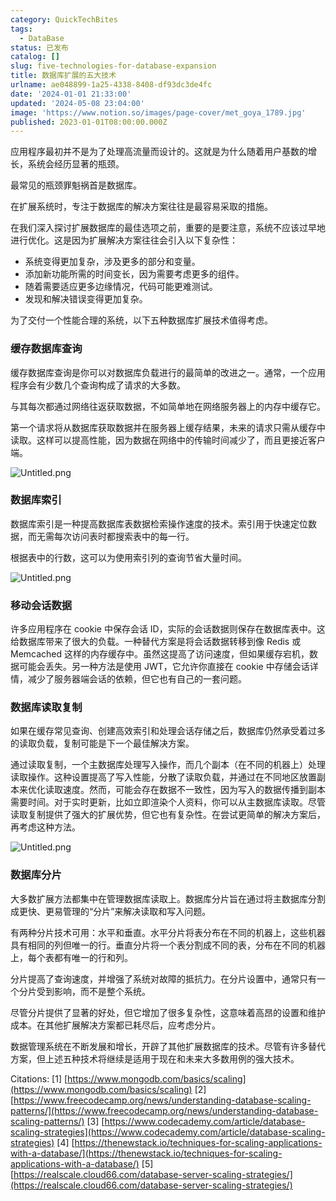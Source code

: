 ```yaml
---
category: QuickTechBites
tags:
  - DataBase
status: 已发布
catalog: []
slug: five-technologies-for-database-expansion
title: 数据库扩展的五大技术
urlname: ae048899-1a25-4338-8408-df93dc3de4fc
date: '2024-01-01 21:33:00'
updated: '2024-05-08 23:04:00'
image: 'https://www.notion.so/images/page-cover/met_goya_1789.jpg'
published: 2023-01-01T08:00:00.000Z
---
```


应用程序最初并不是为了处理高流量而设计的。这就是为什么随着用户基数的增长，系统会经历显著的瓶颈。


最常见的瓶颈罪魁祸首是数据库。


在扩展系统时，专注于数据库的解决方案往往是最容易采取的措施。


在我们深入探讨扩展数据库的最佳选项之前，重要的是要注意，系统不应该过早地进行优化。这是因为扩展解决方案往往会引入以下复杂性：

- 系统变得更加复杂，涉及更多的部分和变量。
- 添加新功能所需的时间变长，因为需要考虑更多的组件。
- 随着需要适应更多边缘情况，代码可能更难测试。
- 发现和解决错误变得更加复杂。

为了交付一个性能合理的系统，以下五种数据库扩展技术值得考虑。


### **缓存数据库查询**


缓存数据库查询是你可以对数据库负载进行的最简单的改进之一。通常，一个应用程序会有少数几个查询构成了请求的大多数。


与其每次都通过网络往返获取数据，不如简单地在网络服务器上的内存中缓存它。


第一个请求将从数据库获取数据并在服务器上缓存结果，未来的请求只需从缓存中读取。这样可以提高性能，因为数据在网络中的传输时间减少了，而且更接近客户端。


![Untitled.png](https://prod-files-secure.s3.us-west-2.amazonaws.com/5d24fe63-e567-4804-86f9-9fdc62e13082/90ccd300-8cb4-4392-a93f-76f7d0b7f352/Untitled.png?X-Amz-Algorithm=AWS4-HMAC-SHA256&X-Amz-Content-Sha256=UNSIGNED-PAYLOAD&X-Amz-Credential=ASIAZI2LB4667SPPGPNG%2F20250220%2Fus-west-2%2Fs3%2Faws4_request&X-Amz-Date=20250220T213255Z&X-Amz-Expires=3600&X-Amz-Security-Token=IQoJb3JpZ2luX2VjEJz%2F%2F%2F%2F%2F%2F%2F%2F%2F%2FwEaCXVzLXdlc3QtMiJGMEQCIHmejXSjv89zNAeEele89KtfhMiJbY89KymoSE5ovqHDAiAUPnpDQMSKWMxEll5NZ1pDdPtoNw0Voo6PtC%2FXd1sYfyqIBAjF%2F%2F%2F%2F%2F%2F%2F%2F%2F%2F8BEAAaDDYzNzQyMzE4MzgwNSIMsIOoi6mbmOaOoxooKtwD9zyvF5yf8jC9qnD%2Fa2XY8Uxkvw6fG%2BwqIbvRsahQ2lZmJtxgjSszlgzTFFsaX0lrkuIAko5%2FIeesvXQhQ6iAMNKrYKBVB7lrXpRK%2F0ldTz9OUsGzdl%2BMSdotHV8XaqhVuxzxg5Mhy%2BGzdAvWrCPgXogmKdHLKtAOc7sQJlsOH39X4j0ZM3MLMgmTB01rLqnTfVGwF4sr7Eq7MG3I9I52S%2F2XYw2VDakQCN93UGDSqkwB4BG%2FQRNUM3uAyKDzdlmf8D2yerfRLHHEEmH4NsiBxc04qprjadSsrq8Xz2yZN%2B99jdW5Z9kj3MtDWHovREuNwniioEMwbAAPldThYbY%2FQZ13mcv1l6PN6hDdfJquprXb3C71P4qglR9U%2FbXiGGzzSzGkzSjh5ajRdmWBT1F4mn7hIXNHX5VIIzM3cTdqO%2BhsJGhq%2F6I%2Bvn0M93tjJiIbPNMStJhaadVEUFNEyFs23DaoVsyKg41hiPUhaxDGHWhBpi7T668j9p3T87gNVZVPyp781cyBoXimytsB6XVDvJ%2Fy91QUCdDaaGTjEvaHMJgEyfeKCBdg4dQUAuPuEuNLp6EZvteS6FUrt%2BDFNnFdiBjBNrJcuTQE9fPIjri580%2F4LoHBEx6oSmTxRAgw6IvevQY6pgEi1mxiSE1Up%2FGUJT4ncq6q8wcfR5PepUXws26Z7KNSsPu4nIOJBBQSUZLFeRmEShZfb%2ByivQuBUDxl1uvvQdJ63mPJnK27kqSoyqdCcRKIz37qPO0ecxsZFj5PE9REWliPyBT00nW%2BzGUIjwHLLPVN1C3AQNwnc5gCYGS1CFzFFY0LQbVAullgPom0gdGOKFC5yAUr9AinIpmGStSPuFr6UMt0Qj1N&X-Amz-Signature=5fa67728d14c3f4cdd72afb3c5cafe1142139357f3d576779244c2124967b07e&X-Amz-SignedHeaders=host&x-id=GetObject)


### **数据库索引**


数据库索引是一种提高数据库表数据检索操作速度的技术。索引用于快速定位数据，而无需每次访问表时都搜索表中的每一行。


根据表中的行数，这可以为使用索引列的查询节省大量时间。


![Untitled.png](https://prod-files-secure.s3.us-west-2.amazonaws.com/5d24fe63-e567-4804-86f9-9fdc62e13082/d4109739-24f9-4adf-abd6-8eec0d12f3c8/Untitled.png?X-Amz-Algorithm=AWS4-HMAC-SHA256&X-Amz-Content-Sha256=UNSIGNED-PAYLOAD&X-Amz-Credential=ASIAZI2LB4667SPPGPNG%2F20250220%2Fus-west-2%2Fs3%2Faws4_request&X-Amz-Date=20250220T213255Z&X-Amz-Expires=3600&X-Amz-Security-Token=IQoJb3JpZ2luX2VjEJz%2F%2F%2F%2F%2F%2F%2F%2F%2F%2FwEaCXVzLXdlc3QtMiJGMEQCIHmejXSjv89zNAeEele89KtfhMiJbY89KymoSE5ovqHDAiAUPnpDQMSKWMxEll5NZ1pDdPtoNw0Voo6PtC%2FXd1sYfyqIBAjF%2F%2F%2F%2F%2F%2F%2F%2F%2F%2F8BEAAaDDYzNzQyMzE4MzgwNSIMsIOoi6mbmOaOoxooKtwD9zyvF5yf8jC9qnD%2Fa2XY8Uxkvw6fG%2BwqIbvRsahQ2lZmJtxgjSszlgzTFFsaX0lrkuIAko5%2FIeesvXQhQ6iAMNKrYKBVB7lrXpRK%2F0ldTz9OUsGzdl%2BMSdotHV8XaqhVuxzxg5Mhy%2BGzdAvWrCPgXogmKdHLKtAOc7sQJlsOH39X4j0ZM3MLMgmTB01rLqnTfVGwF4sr7Eq7MG3I9I52S%2F2XYw2VDakQCN93UGDSqkwB4BG%2FQRNUM3uAyKDzdlmf8D2yerfRLHHEEmH4NsiBxc04qprjadSsrq8Xz2yZN%2B99jdW5Z9kj3MtDWHovREuNwniioEMwbAAPldThYbY%2FQZ13mcv1l6PN6hDdfJquprXb3C71P4qglR9U%2FbXiGGzzSzGkzSjh5ajRdmWBT1F4mn7hIXNHX5VIIzM3cTdqO%2BhsJGhq%2F6I%2Bvn0M93tjJiIbPNMStJhaadVEUFNEyFs23DaoVsyKg41hiPUhaxDGHWhBpi7T668j9p3T87gNVZVPyp781cyBoXimytsB6XVDvJ%2Fy91QUCdDaaGTjEvaHMJgEyfeKCBdg4dQUAuPuEuNLp6EZvteS6FUrt%2BDFNnFdiBjBNrJcuTQE9fPIjri580%2F4LoHBEx6oSmTxRAgw6IvevQY6pgEi1mxiSE1Up%2FGUJT4ncq6q8wcfR5PepUXws26Z7KNSsPu4nIOJBBQSUZLFeRmEShZfb%2ByivQuBUDxl1uvvQdJ63mPJnK27kqSoyqdCcRKIz37qPO0ecxsZFj5PE9REWliPyBT00nW%2BzGUIjwHLLPVN1C3AQNwnc5gCYGS1CFzFFY0LQbVAullgPom0gdGOKFC5yAUr9AinIpmGStSPuFr6UMt0Qj1N&X-Amz-Signature=5857ee4cfbea6025ff49bc1a8581b72d8cbe2166b216a2e52de43e3b1e82d4d5&X-Amz-SignedHeaders=host&x-id=GetObject)


### **移动会话数据**


许多应用程序在 cookie 中保存会话 ID，实际的会话数据则保存在数据库表中。这给数据库带来了很大的负载。一种替代方案是将会话数据转移到像 Redis 或 Memcached 这样的内存缓存中。虽然这提高了访问速度，但如果缓存宕机，数据可能会丢失。另一种方法是使用 JWT，它允许你直接在 cookie 中存储会话详情，减少了服务器端会话的依赖，但它也有自己的一套问题。


### **数据库读取复制**


如果在缓存常见查询、创建高效索引和处理会话存储之后，数据库仍然承受着过多的读取负载，复制可能是下一个最佳解决方案。


通过读取复制，一个主数据库处理写入操作，而几个副本（在不同的机器上）处理读取操作。这种设置提高了写入性能，分散了读取负载，并通过在不同地区放置副本来优化读取速度。然而，可能会存在数据不一致性，因为写入的数据传播到副本需要时间。对于实时更新，比如立即渲染个人资料，你可以从主数据库读取。尽管读取复制提供了强大的扩展优势，但它也有复杂性。在尝试更简单的解决方案后，再考虑这种方法。


![Untitled.png](https://prod-files-secure.s3.us-west-2.amazonaws.com/5d24fe63-e567-4804-86f9-9fdc62e13082/24928cbe-8502-42c3-8c51-57b72171cc67/Untitled.png?X-Amz-Algorithm=AWS4-HMAC-SHA256&X-Amz-Content-Sha256=UNSIGNED-PAYLOAD&X-Amz-Credential=ASIAZI2LB4667SPPGPNG%2F20250220%2Fus-west-2%2Fs3%2Faws4_request&X-Amz-Date=20250220T213255Z&X-Amz-Expires=3600&X-Amz-Security-Token=IQoJb3JpZ2luX2VjEJz%2F%2F%2F%2F%2F%2F%2F%2F%2F%2FwEaCXVzLXdlc3QtMiJGMEQCIHmejXSjv89zNAeEele89KtfhMiJbY89KymoSE5ovqHDAiAUPnpDQMSKWMxEll5NZ1pDdPtoNw0Voo6PtC%2FXd1sYfyqIBAjF%2F%2F%2F%2F%2F%2F%2F%2F%2F%2F8BEAAaDDYzNzQyMzE4MzgwNSIMsIOoi6mbmOaOoxooKtwD9zyvF5yf8jC9qnD%2Fa2XY8Uxkvw6fG%2BwqIbvRsahQ2lZmJtxgjSszlgzTFFsaX0lrkuIAko5%2FIeesvXQhQ6iAMNKrYKBVB7lrXpRK%2F0ldTz9OUsGzdl%2BMSdotHV8XaqhVuxzxg5Mhy%2BGzdAvWrCPgXogmKdHLKtAOc7sQJlsOH39X4j0ZM3MLMgmTB01rLqnTfVGwF4sr7Eq7MG3I9I52S%2F2XYw2VDakQCN93UGDSqkwB4BG%2FQRNUM3uAyKDzdlmf8D2yerfRLHHEEmH4NsiBxc04qprjadSsrq8Xz2yZN%2B99jdW5Z9kj3MtDWHovREuNwniioEMwbAAPldThYbY%2FQZ13mcv1l6PN6hDdfJquprXb3C71P4qglR9U%2FbXiGGzzSzGkzSjh5ajRdmWBT1F4mn7hIXNHX5VIIzM3cTdqO%2BhsJGhq%2F6I%2Bvn0M93tjJiIbPNMStJhaadVEUFNEyFs23DaoVsyKg41hiPUhaxDGHWhBpi7T668j9p3T87gNVZVPyp781cyBoXimytsB6XVDvJ%2Fy91QUCdDaaGTjEvaHMJgEyfeKCBdg4dQUAuPuEuNLp6EZvteS6FUrt%2BDFNnFdiBjBNrJcuTQE9fPIjri580%2F4LoHBEx6oSmTxRAgw6IvevQY6pgEi1mxiSE1Up%2FGUJT4ncq6q8wcfR5PepUXws26Z7KNSsPu4nIOJBBQSUZLFeRmEShZfb%2ByivQuBUDxl1uvvQdJ63mPJnK27kqSoyqdCcRKIz37qPO0ecxsZFj5PE9REWliPyBT00nW%2BzGUIjwHLLPVN1C3AQNwnc5gCYGS1CFzFFY0LQbVAullgPom0gdGOKFC5yAUr9AinIpmGStSPuFr6UMt0Qj1N&X-Amz-Signature=32a13f21ebad4af885c5583caad303496ff4cc50b5f52b927d398fd2c3240e0f&X-Amz-SignedHeaders=host&x-id=GetObject)


### **数据库分片**


大多数扩展方法都集中在管理数据库读取上。数据库分片旨在通过将主数据库分割成更快、更易管理的“分片”来解决读取和写入问题。


有两种分片技术可用：水平和垂直。水平分片将表分布在不同的机器上，这些机器具有相同的列但唯一的行。垂直分片将一个表分割成不同的表，分布在不同的机器上，每个表都有唯一的行和列。


分片提高了查询速度，并增强了系统对故障的抵抗力。在分片设置中，通常只有一个分片受到影响，而不是整个系统。


尽管分片提供了显著的好处，但它增加了很多复杂性，这意味着高昂的设置和维护成本。在其他扩展解决方案都已耗尽后，应考虑分片。


数据管理系统在不断发展和增长，开辟了其他扩展数据库的技术。尽管有许多替代方案，但上述五种技术将继续是适用于现在和未来大多数用例的强大技术。


Citations:
[1] [https://www.mongodb.com/basics/scaling](https://www.mongodb.com/basics/scaling)
[2] [https://www.freecodecamp.org/news/understanding-database-scaling-patterns/](https://www.freecodecamp.org/news/understanding-database-scaling-patterns/)
[3] [https://www.codecademy.com/article/database-scaling-strategies](https://www.codecademy.com/article/database-scaling-strategies)
[4] [https://thenewstack.io/techniques-for-scaling-applications-with-a-database/](https://thenewstack.io/techniques-for-scaling-applications-with-a-database/)
[5] [https://realscale.cloud66.com/database-server-scaling-strategies/](https://realscale.cloud66.com/database-server-scaling-strategies/)

